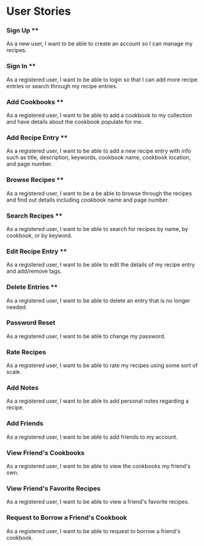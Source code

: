 # User Stories

### Sign Up **
As a new user, I want to be able to create an account so I can manage my recipes. 

### Sign In **
As a registered user, I want to be able to login so that I can add more recipe entries or 
search through my recipe entries.

### Add Cookbooks **
As a registered user, I want to be able to add a cookbook to my collection and have 
details about the cookbook populate for me.

### Add Recipe Entry **
As a registered user, I want to be able to add a new recipe entry with info such as title, 
description, keywords, cookbook name, cookbook location, and page number.

### Browse Recipes **
As a registered user, I want to be a be able to browse through the recipes and find out 
details including cookbook name and page number.

### Search Recipes **
As a registered user, I want to be able to search for recipes by name, by cookbook, or by 
keyword.

### Edit Recipe Entry **
As a registered user, I want to be able to edit the details of my recipe entry and 
add/remove tags.

### Delete Entries **
As a registered user, I want to be able to delete an entry that is no longer needed.

### Password Reset
As a registered user, I want to be able to change my password.

### Rate Recipes
As a registered user, I want to be able to rate my recipes using some sort of scale.

### Add Notes
As a registered user, I want to be able to add personal notes regarding a recipe.

### Add Friends
As a registered user, I want to be able to add friends to my account.

### View Friend's Cookbooks
As a registered user, I want to be able to view the cookbooks my friend's own.

### View Friend's Favorite Recipes
As a registered user, I want to be able to view a friend's favorite recipes.

### Request to Borrow a Friend's Cookbook
As a registered user, I want to be able to request to borrow a friend's cookbook.
